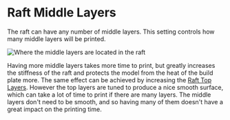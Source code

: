 Raft Middle Layers
====
The raft can have any number of middle layers. This setting controls how many middle layers will be printed.

![Where the middle layers are located in the raft](../images/raft_dimensions_simplified.svg)

Having more middle layers takes more time to print, but greatly increases the stiffness of the raft and protects the model from the heat of the build plate more. The same effect can be achieved by increasing the [Raft Top Layers](raft_surface_layers.md). However the top layers are tuned to produce a nice smooth surface, which can take a lot of time to print if there are many layers. The middle layers don't need to be smooth, and so having many of them doesn't have a great impact on the printing time.